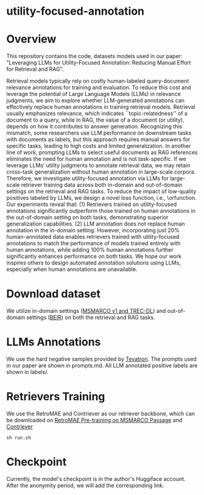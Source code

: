 # utility-focused-annotation

# Overview
This repository contains the code, datasets models used in our paper: "Leveraging LLMs for Utility-Focused Annotation: Reducing Manual Effort for Retrieval and RAG". 

Retrieval models typically rely on costly human-labeled query-document relevance annotations for training and evaluation. 
To reduce this cost and leverage the potential of Large Language Models (LLMs) in relevance judgments, we aim to explore whether LLM-generated annotations can effectively replace human annotations in training retrieval models. 
Retrieval usually emphasizes relevance, which indicates ``topic-relatedness'' of a document to a query, while in RAG, the value of a document (or utility), depends on how it contributes to answer generation. 
Recognizing this mismatch, some researchers use LLM performance on downstream tasks with documents as labels, but this approach requires manual answers for specific tasks, leading to high costs and limited generalization. 
In another line of work, prompting LLMs to select useful documents as RAG references eliminates the need for human annotation and is not task-specific. If we leverage LLMs’ utility judgments to annotate retrieval data, we may retain cross-task generalization without human annotation in large-scale corpora. 
Therefore, we investigate utility-focused annotation via LLMs for large-scale retriever training data across both in-domain and out-of-domain settings on the retrieval and RAG tasks. 
To reduce the impact of low-quality positives labeled by LLMs, we design a novel loss function, i.e., \orfunction. 
Our experiments reveal that: (1) Retrievers trained on utility-focused annotations significantly outperform those trained on human annotations in the out-of-domain setting on both tasks, demonstrating superior generalization capabilities. 
(2) LLM annotation does not replace human annotation in the in-domain setting. 
However, incorporating just 20% human-annotated data enables retrievers trained with utility-focused annotations to match the performance of models trained entirely with human annotations, while adding 100% human annotations further significantly enhances performance on both tasks.
We hope our work inspires others to design automated annotation solutions using LLMs, especially when human annotations are unavailable. 

# Download dataset 
We utilize in-domain settings ([MSMARCO v1 and TREC-DL](https://microsoft.github.io/msmarco/Datasets)) and out-of-domain settings ([BEIR](https://github.com/beir-cellar/beir)) on both the retrieval and RAG tasks. 

# LLMs Annotations
We use the hard negative samples provided by [Tevatron](https://www.dropbox.com/scl/fi/pkm1mtgfobae9kuesp7dr/train-tevatron.jsonl?rlkey=2thutc4zkozr9jp4zbbrz5rvi&dl=0). 
The prompts used in our paper are shown in prompts.md. 
All LLM annotated positive labels are shown in labels/.

# Retrievers Training 
We use the RetroMAE and Contriever as our retriever backbone, which can be downloaded on [RetroMAE Pre-training on MSMARCO Passage](https://github.com/staoxiao/RetroMAE/blob/master/examples/pretrain/README.md) and [Contriever](https://huggingface.co/facebook/contriever)

```
sh run.sh
```

# Checkpoint
Currently, the model's checkpoint is in the author's Huggiface account. After the anonymity period, we will add the corresponding link.




